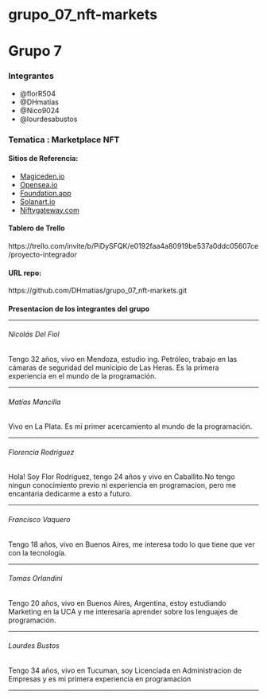 # grupo_07_nft-markets

<h1>Grupo 7</h1>
<h3>Integrantes</h3>
<ul>
  <li>@florR504</li>
  <li>@DHmatias</li>
  <li>@Nico9024</li>
  <li>@lourdesabustos</li>
</ul>

<h3>Tematica : Marketplace NFT</h3>

<h4>Sitios de Referencia:</h4>
<ul>
  <li><a href="https://magiceden.io/" target="_blank">Magiceden.io</a></li>
  <li><a href="https://opensea.io/" target="_blank">Opensea.io</a></li>
  <li><a href="https://foundation.app/" target="_blank">Foundation.app</a></li>
  <li><a href="https://solanart.io/" target="_blank">Solanart.io</a></li>
  <li><a href="https://Niftygateway.com" target="_blank">Niftygateway.com</a></li>
  
</ul>

<h4> Tablero de Trello </h4>
https://trello.com/invite/b/PiDySFQK/e0192faa4a80919be537a0ddc05607ce/proyecto-integrador

<h4> URL repo: </h4>
https://github.com/DHmatias/grupo_07_nft-markets.git

<h4>Presentacion de los integrantes del grupo</4>

<hr>

<h6>Nicolás Del Fiol</h6>
 
 Tengo 32 años, vivo en Mendoza, estudio ing. Petróleo, trabajo en las cámaras de seguridad del municipio de Las Heras. Es la primera experiencia en el mundo de la programación.

<hr>

<h6>Matías Mancilla</h6>

Vivo en La Plata. Es  mi primer acercamiento al mundo de la programación.

<hr>

<h6>Florencia Rodriguez</h6>

Hola! Soy Flor Rodriguez, tengo 24 años y vivo en Caballito.No tengo ningun conocimiento previo ni experiencia en programacion, pero me encantaria dedicarme a esto a futuro.

<hr>

<h6>Francisco Vaquero</h6>

 Tengo 18 años, vivo en Buenos Aires, me interesa todo lo que tiene que ver con la tecnología.
<hr>

<h6>Tomas Orlandini</h6>

Tengo 20 años, vivo en Buenos Aires, Argentina, estoy estudiando Marketing en la UCA y me interesaría aprender sobre los lenguajes de programación.

<hr>

<h6>Lourdes Bustos</h6>

Tengo 34 años, vivo en Tucuman, soy Licenciada en Administracion de Empresas y es mi primera experiencia en programacion

<hr>

